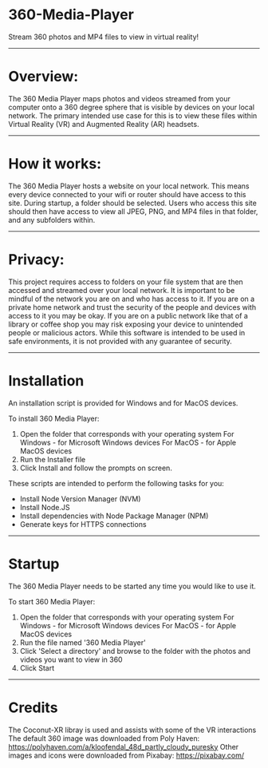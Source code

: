 # 360-Media-Player
Stream 360 photos and MP4 files to view in virtual reality!

------------------------------------------------------------
# Overview:

The 360 Media Player maps photos and videos streamed from your computer onto a 360 degree sphere that is visible by devices on your local network. 
The primary intended use case for this is to view these files within Virtual Reality (VR) and Augmented Reality (AR) headsets. 

------------------------------------------------------------
# How it works:

The 360 Media Player hosts a website on your local network. This means every device connected to your wifi or router should have access to this site. 
During startup, a folder should be selected. Users who access this site should then have access to view all JPEG, PNG, and MP4 files in that folder, and any subfolders within.

------------------------------------------------------------
# Privacy:

This project requires access to folders on your file system that are then accessed and streamed over your local network. It is important to be mindful of the network you are on and who has access to it.
If you are on a private home network and trust the security of the people and devices with access to it you may be okay. If you are on a public network like that of a library or coffee shop you may risk exposing your device to unintended people or malicious actors. 
While this software is intended to be used in safe environments, it is not provided with any guarantee of security. 

------------------------------------------------------------
# Installation

An installation script is provided for Windows and for MacOS devices. 

To install 360 Media Player:
  1. Open the folder that corresponds with your operating system
      For Windows - for Microsoft Windows devices
      For MacOS - for Apple MacOS devices
  2. Run the Installer file
  3. Click Install and follow the prompts on screen.

These scripts are intended to perform the following tasks for you:
- Install Node Version Manager (NVM)
- Install Node.JS
- Install dependencies with Node Package Manager (NPM)
- Generate keys for HTTPS connections

------------------------------------------------------------
# Startup

The 360 Media Player needs to be started any time you would like to use it. 

To start 360 Media Player:
  1. Open the folder that corresponds with your operating system
      For Windows - for Microsoft Windows devices
      For MacOS - for Apple MacOS devices
  2. Run the file named '360 Media Player'
  3. Click 'Select a directory' and browse to the folder with the photos and videos you want to view in 360
  4. Click Start


------------------------------------------------------------
# Credits

The Coconut-XR libray is used and assists with some of the VR interactions
The default 360 image was downloaded from Poly Haven: https://polyhaven.com/a/kloofendal_48d_partly_cloudy_puresky
Other images and icons were downloaded from Pixabay: https://pixabay.com/
